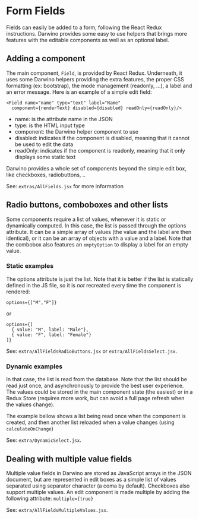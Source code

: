 # Form Fields

Fields can easily be added to a form, following the React Redux instructions. Darwino provides some easy to use helpers that brings more features with the editable components as well as an optional label.

## Adding a component
The main component, `Field`, is provided by React Redux. Underneath, it uses some Darwino helpers providing the extra features, the proper CSS formatting (ex: bootstrap), the mode management (readonly, ...), a label and an error message.
Here is an example of a simple edit field:

    <Field name="name" type="text" label="Name" 
      component={renderText} disabled={disabled} readOnly={readOnly}/>
- name: is the attribute name in the JSON
- type: is the HTML input type
- component: the Darwino helper component to use
- disabled: indicates if the component is disabled, meaning that it cannot be used to edit the data
- readOnly: indicates if the component is readonly, meaning that it only displays some static text

Darwino provides a whole set of components beyond the simple edit box, like checkboxes, radiobuttons, ..

See: `extras/AllFields.jsx` for more information

## Radio buttons, comboboxes and other lists
Some components require a list of values, whenever it is static or dynamically computed. In this case, the list is passed through the options attribute. It can be a simple array of values (the value and the label are then identical), or it can be an array of objects with a value and a label.
Note that the combobox also features an `emptyOption` to display a label for an empty value.

### Static examples
The options attribute is just the list. Note that it is better if the list is statically defined in the JS file, so it is *not* recreated every time the component is rendered:

    options={["M","F"]}
or

    options={[
      { value: "M", label: "Male"},
      { value: "F", label: "Female"}
    ]}

See: `extra/AllFieldsRadioButtons.jsx` or `extra/AllFieldsSelect.jsx`.

### Dynamic examples
In that case, the list is read from the database. Note that the list should be read just once, and asynchronously to provide the best user experience. The values could be stored in the main component state (the easiest) or in a Redux Store (requires more work, but can avoid a full page refresh when the values change).

The example bellow shows a list being read once when the component is created, and then another list reloaded when a value changes (using `calculateOnChange`)

See: `extra/DynamicSelect.jsx`.

## Dealing with multiple value fields
Multiple value fields in Darwino are stored as JavaScript arrays in the JSON document, but are represented in edit boxes as a simple list of values separated using separator character (a coma by default). Checkboxes also support multiple values.
An edit component is made multiple by adding the following attribute: `multiple={true}`

See: `extra/AllFieldsMultipleValues.jsx`.

